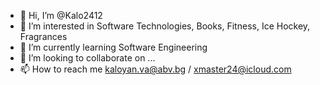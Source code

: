 - 👋 Hi, I’m @Kalo2412
- 👀 I’m interested in Software Technologies, Books, Fitness, Ice Hockey, Fragrances
- 🌱 I’m currently learning Software Engineering
- 💞️ I’m looking to collaborate on ...
- 📫 How to reach me kaloyan.va@abv.bg / xmaster24@icloud.com

<!---
Kalo2412/Kalo2412 is a ✨ special ✨ repository because its `README.md` (this file) appears on your GitHub profile.
You can click the Preview link to take a look at your changes.
--->

